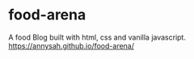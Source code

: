 # food-arena
A food Blog built with html, css and vanilla javascript.
https://annysah.github.io/food-arena/

